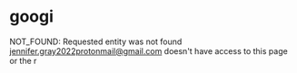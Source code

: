 # googi
NOT_FOUND: Requested entity was not found  jennifer.gray2022protonmail@gmail.com doesn't have access to this page or the r
